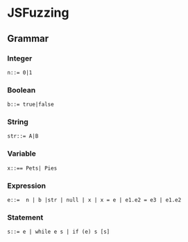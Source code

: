 # JSFuzzing

## Grammar 
### Integer 
    n::= 0|1
### Boolean 
    b::= true|false
### String 
    str::= A|B
### Variable 
    x::== Pets| Pies

### Expression 
    e::=  n | b |str | null | x | x = e | e1.e2 = e3 | e1.e2 
### Statement
    s::= e | while e s | if (e) s [s]  